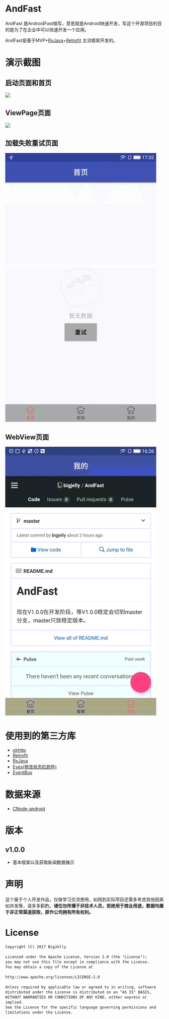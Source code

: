 # AndFast
AndFast 是AndroidFast缩写，意思就是Android快速开发，写这个开源项目的目的是为了在企业中可以快速开发一个应用。

AndFast是基于MVP+[RxJava](https://github.com/ReactiveX/RxJava)+[Retrofit](https://github.com/square/retrofit) 主流框架开发的。

# 演示截图

## 启动页面和首页
![](/screenshot/main.gif)

## ViewPage页面
![](/screenshot/viewpage.gif)

## 加载失败重试页面
![](/screenshot/error.gif)

## WebView页面
![](/screenshot/webview.gif)

# 使用到的第三方库
* [okhttp](https://github.com/square/okhttp)
* [Retrofit](https://github.com/square/retrofit)
* [RxJava](https://github.com/ReactiveX/RxJava)
* [Eyes(修改状态栏颜色)](https://github.com/imflyn/Eyes)
* [EventBus](https://github.com/greenrobot/EventBus)

# 数据来源
* [CNode-android](https://github.com/shellljx/CNode-android)

# 版本

## v1.0.0
 * 基本框架以及获取新闻数据展示


# 声明

这个属于个人开发作品，仅做学习交流使用，如用到实际项目还需多考虑其他因素如并发等，请多多斟酌。**诸位勿传播于非技术人员，拒绝用于商业用途，数据均属于非正常渠道获取，原作公司拥有所有权利。**

# License

	Copyright (C) 2017 BigJelly

	Licensed under the Apache License, Version 2.0 (the "License");
	you may not use this file except in compliance with the License.
	You may obtain a copy of the License at

	http://www.apache.org/licenses/LICENSE-2.0

	Unless required by applicable law or agreed to in writing, software
	distributed under the License is distributed on an "AS IS" BASIS,
	WITHOUT WARRANTIES OR CONDITIONS OF ANY KIND, either express or implied.
	See the License for the specific language governing permissions and
	limitations under the License.